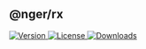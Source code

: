 ## @nger/rx

<p>
    <a href="https://www.npmjs.com/package/@nger/rx">
        <img src="https://img.shields.io/npm/v/@nger/rx.svg" alt="Version">
    </a>
    <a href="https://www.npmjs.com/package/@nger/rx">
        <img src="https://img.shields.io/npm/l/@nger/rx.svg" alt="License">
    </a>
    <a href="https://npmcharts.com/compare/@nger/rx?minimal=true">
        <img src="https://img.shields.io/npm/dm/@nger/rx.svg" alt="Downloads">
    </a>
</p>